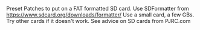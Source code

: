Preset Patches to put on a FAT formatted SD card. Use SDFormatter from https://www.sdcard.org/downloads/formatter/
Use a small card, a few GBs. Try other cards if it doesn't work. See advice on SD cards from PJRC.com
